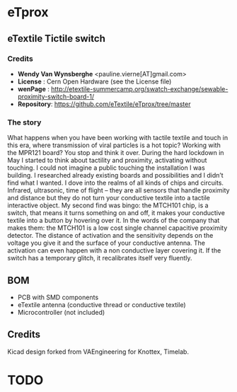 # eTprox
## eTextile Tictile switch

### Credits
- **Wendy Van Wynsberghe** <pauline.vierne[AT]gmail.com>
- **License** : Cern Open Hardware (see the License file)
- **wenPage** : http://etextile-summercamp.org/swatch-exchange/sewable-proximity-switch-board-1/
- **Repository**: https://github.com/eTextile/eTprox/tree/master

### The story
What happens when you have been working with tactile textile and touch in this era, where transmission of viral particles is a hot topic? Working with the MPR121 board? You stop and think it over. During the hard lockdown in May I started to think about tactility and proximity, activating without touching. I could not imagine a public touching the installation I was building. I researched already existing boards and possibilities and I didn’t find what I wanted. I dove into the realms of all kinds of chips and circuits. Infrared, ultrasonic, time of flight – they are all sensors that handle proximity and distance but they do not turn your conductive textile into a tactile interactive object. My second find was bingo: the MTCH101 chip, is a switch, that means it turns something on and off, it makes your conductive textile into a button by hovering over it. In the words of the company that makes them: the MTCH101 is a low cost single channel capacitive proximity detector. The distance of activation and the sensitivity depends on the voltage you give it and the surface of your conductive antenna. The activation can even happen with a non conductive layer covering it. If the switch has a temporary glitch, it recalibrates itself very fluently.

## BOM
- PCB with SMD components
- eTextile antenna (conductive thread or conductive textile)
- Microcontroller (not included)

## Credits
Kicad design forked from VAEngineering for Knottex, Timelab.

# TODO
